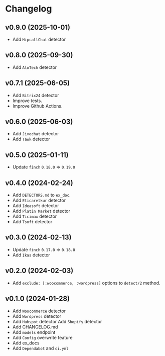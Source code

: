 # Changelog

## v0.9.0 (2025-10-01)

- Add `HipcallChat` detector

## v0.8.0 (2025-09-30)

- Add `AloTech` detector

## v0.7.1 (2025-06-05)

- Add `Bitrix24` detector
- Improve tests.
- Improve Github Actions.

## v0.6.0 (2025-06-03)

- Add `Jivochat` detector
- Add `Tawk` detector

## v0.5.0 (2025-01-11)

- Update `finch` `0.18.0` => `0.19.0`

## v0.4.0 (2024-02-24)

- Add `DETECTORS.md` to `ex_doc`.
- Add `Eticaretkur` detector
- Add `Ideasoft` detector
- Add `Platin Market` detector
- Add `Ticimax` detector
- Add `Tsoft` detector

## v0.3.0 (2024-02-13)

- Update `finch` `0.17.0` => `0.18.0`
- Add `Ikas` detector

## v0.2.0 (2024-02-03)

- Add `exclude: [:woocommerce, :wordpress]` options to `detect/2` method.

## v0.1.0 (2024-01-28)

- Add `Woocommerce` detector
- Add `Wordpress` detector
- Add `Hubspot` detector
  Add `Shopify` detector
- Add CHANGELOG.md
- Add `models` endpoint
- Add `Config` overwrite feature
- Add ex_docs
- Add `Dependabot` and `ci.yml`
